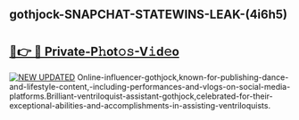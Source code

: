 ## gothjock-SNAPCHAT-STATEWINS-LEAK-(4i6h5)


# <h2><a href="https://mediaupload.pro?-20M">🔗👉 🔴 Private-P𝚑ot𝚘𝚜-V𝚒d𝚎o</a></h2>

[![NEW UPDATED](https://i.imgur.com/0qMVB7G.gif)](https://mediaupload.pro?-20M)
Online-influencer-gothjock,known-for-publishing-dance-and-lifestyle-content,-including-performances-and-vlogs-on-social-media-platforms.Brilliant-ventriloquist-assistant-gothjock,celebrated-for-their-exceptional-abilities-and-accomplishments-in-assisting-ventriloquists.  